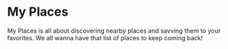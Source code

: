 # My Places

My Places is all about discovering nearby places and savving them to your favorites.
We all wanna have that list of places to keep coming back!

